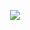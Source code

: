 
<p align="center">
  <img src="https://graph.org/file/1807df478241fcb257987-d4fbd1266eb3132963.jpg">
</p>
